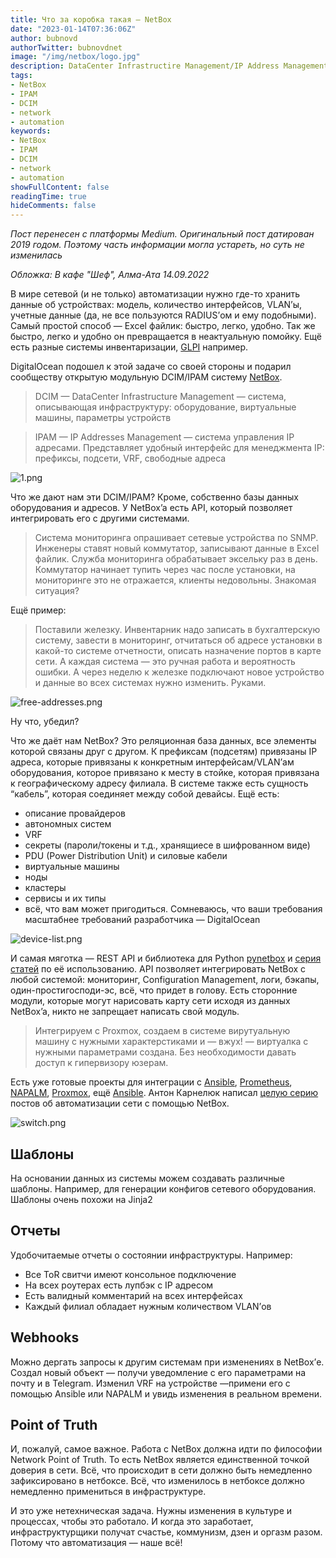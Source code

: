 ```yaml
---
title: Что за коробка такая — NetBox
date: "2023-01-14T07:36:06Z"
author: bubnovd
authorTwitter: bubnovdnet
image: "/img/netbox/logo.jpg"
description: DataCenter Infrastructire Management/IP Address Management System - NetBox
tags:
- NetBox
- IPAM
- DCIM
- network
- automation
keywords:
- NetBox
- IPAM
- DCIM
- network
- automation
showFullContent: false
readingTime: true
hideComments: false
---
```

_Пост перенесен с платформы Medium. Оригинальный пост датирован 2019 годом. Поэтому часть информации могла устареть, но суть не изменилась_

_Обложка: В кафе "Шеф", Алма-Ата 14.09.2022_

В мире сетевой (и не только) автоматизации нужно где-то хранить данные об устройствах: модель, количество интерфейсов, VLAN’ы, учетные данные (да, не все пользуются RADIUS’ом и ему подобными). Самый простой способ — Excel файлик: быстро, легко, удобно. Так же быстро, легко и удобно он превращается в неактуальную помойку. Ещё есть разные системы инвентаризации, [GLPI](https://glpi-project.org/) например.

DigitalOcean подошел к этой задаче со своей стороны и подарил сообществу открытую модульную DCIM/IPAM систему [NetBox](https://github.com/netbox-community/netbox).

>DCIM — DataCenter Infrastructure Management — система, описывающая инфраструктуру: оборудование, виртуальные машины, параметры устройств

>IPAM — IP Addresses Management — система управления IP адресами. Представляет удобный интерфейс для менеджмента IP: префиксы, подсети, VRF, свободные адреса

![1.png](/img/netbox/1.png)

Что же дают нам эти DCIM/IPAM? Кроме, собственно базы данных оборудования и адресов. У NetBox’a есть API, который позволяет интегрировать его с другими системами.

>Система мониторинга опрашивает сетевые устройства по SNMP. Инженеры ставят новый коммутатор, записывают данные в Excel файлик. Служба мониторинга обрабатывает эксельку раз в день. Коммутатор начинает тупить через час после установки, на мониторинге это не отражается, клиенты недовольны. Знакомая ситуация?

Ещё пример:
>Поставили железку. Инвентарник надо записать в бухгалтерскую систему, завести в мониторинг, отчитаться об адресе установки в какой-то системе отчетности, описать назначение портов в карте сети. А каждая система — это ручная работа и вероятность ошибки. А через неделю к железке подключают новое устройство и данные во всех системах нужно изменить. Руками.

![free-addresses.png](/img/netbox/free-addresses.png)

Ну что, убедил?

Что же даёт нам NetBox? Это реляционная база данных, все элементы которой связаны друг с другом. К префиксам (подсетям) привязаны IP адреса, которые привязаны к конкретным интерфейсам/VLAN’ам оборудования, которое привязано к месту в стойке, которая привязана к географическому адресу филиала. В системе также есть сущность “кабель”, которая соединяет между собой девайсы. Ещё есть:
- описание провайдеров
- автономных систем
- VRF
- секреты (пароли/токены и т.д., хранящиесе в шифрованном виде)
- PDU (Power Distribution Unit) и силовые кабели
- виртуальные машины
- ноды
- кластеры
- сервисы и их типы
- всё, что вам может пригодиться. Сомневаюсь, что ваши требования масштабнее требований разработчика — DigitalOcean

![device-list.png](/img/netbox/device-list.png)

И самая мяготка — REST API и библиотека для Python [pynetbox](https://github.com/digitalocean/pynetbox) и [серия статей](https://ttl255.com/pynetbox-netbox-python-api-client-p1-getting-info/) по её использованию. API позволяет интегрировать NetBox с любой системой: мониторинг, Configuration Management, логи, бэкапы, один-простигосподи-эс, всё, что придет в голову. Есть сторонние модули, которые могут нарисовать карту сети исходя из данных NetBox’a, никто не запрещает написать свой модуль.

>Интегрируем с Proxmox, создаем в системе вирутуальную машину с нужными характерстиками и — вжух! — виртуалка с нужными параметрами создана. Без необходимости давать доступ к гипервизору юзерам.

Есть уже готовые проекты для интеграции с [Ansible](https://github.com/FragmentedPacket/netbox_modules), [Prometheus](https://github.com/enix/netbox-prometheus-sd), [NAPALM](https://github.com/ksator/netbox_automation), [Proxmox](https://github.com/henyxia/proxmox2netbox), ещё [Ansible](https://github.com/ipspace/netbox-joined-inventory). Антон Карнелюк написал [целую серию](http://karneliuk.com/tag/netbox/) постов об автоматизации сети с помощью NetBox.

![switch.png](/img/netbox/switch.png)

## Шаблоны
На основании данных из системы можем создавать различные шаблоны. Например, для генерации конфигов сетевого оборудования. Шаблоны очень похожи на Jinja2

## Отчеты
Удобочитаемые отчеты о состоянии инфраструктуры. Например:
- Все ToR свитчи имеют консольное подключение
- На всех роутерах есть лупбэк с IP адресом
- Есть валидный комментарий на всех интерфейсах
- Каждый филиал обладает нужным количеством VLAN’ов

## Webhooks
Можно дергать запросы к другим системам при изменениях в NetBox’е. Создал новый объект — получи уведомление с его параметрами на почту и в Telegram. Изменил VRF на устройстве —примени его с помощью Ansible или NAPALM и увидь изменения в реальном времени.

## Point of Truth
И, пожалуй, самое важное. Работа с NetBox должна идти по философии Network Point of Truth. То есть NetBox является единственной точкой доверия в сети. Всё, что происходит в сети должно быть немедленно зафиксировано в нетбоксе. Всё, что изменилось в нетбоксе должно немедленно примениться в инфраструктуре.

И это уже нетехническая задача. Нужны изменения в культуре и процессах, чтобы это работало. И когда это заработает, инфраструктурщики получат счастье, коммунизм, дзен и оргазм разом. Потому что автоматизация — наше всё!